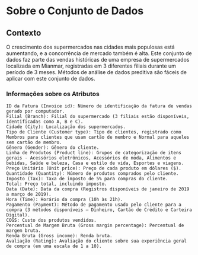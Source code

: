  # Sobre o Conjunto de Dados



## Contexto

O crescimento dos supermercados nas cidades mais populosas está aumentando, e a concorrência de mercado também é alta. Este conjunto de dados faz parte das vendas históricas de uma empresa de supermercados localizada em Mianmar, registradas em 3 diferentes filiais durante um período de 3 meses. Métodos de análise de dados preditiva são fáceis de aplicar com este conjunto de dados.

### Informações sobre os Atributos

    ID da Fatura (Invoice id): Número de identificação da fatura de vendas gerado por computador.
    Filial (Branch): Filial do supermercado (3 filiais estão disponíveis, identificadas como A, B e C).
    Cidade (City): Localização dos supermercados.
    Tipo de Cliente (Customer type): Tipo de clientes, registrado como Membros para clientes que usam cartão de membro e Normal para aqueles sem cartão de membro.
    Gênero (Gender): Gênero do cliente.
    Linha de Produtos (Product line): Grupos de categorização de itens gerais - Acessórios eletrônicos, Acessórios de moda, Alimentos e bebidas, Saúde e beleza, Casa e estilo de vida, Esportes e viagens.
    Preço Unitário (Unit price): Preço de cada produto em dólares ($).
    Quantidade (Quantity): Número de produtos comprados pelo cliente.
    Imposto (Tax): Taxa de imposto de 5% para compras do cliente.
    Total: Preço total, incluindo imposto.
    Data (Date): Data da compra (Registros disponíveis de janeiro de 2019 a março de 2019).
    Hora (Time): Horário da compra (10h às 21h).
    Pagamento (Payment): Método de pagamento usado pelo cliente para a compra (3 métodos disponíveis – Dinheiro, Cartão de Crédito e Carteira Digital).
    COGS: Custo dos produtos vendidos.
    Percentual de Margem Bruta (Gross margin percentage): Percentual de margem bruta.
    Renda Bruta (Gross income): Renda bruta.
    Avaliação (Rating): Avaliação do cliente sobre sua experiência geral de compra (em uma escala de 1 a 10).




